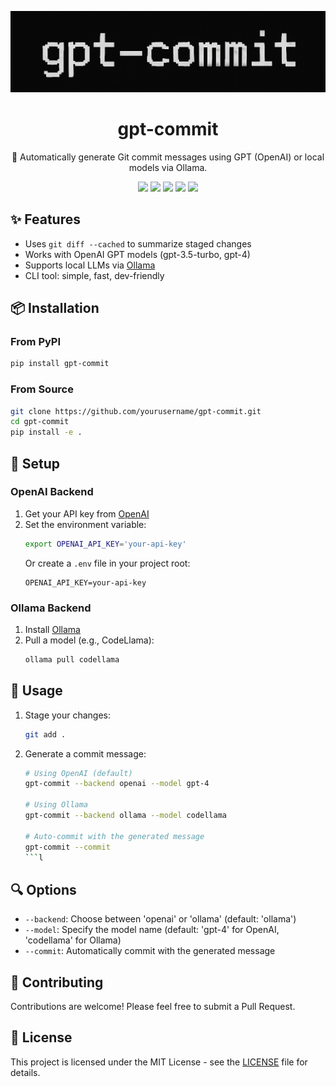 <p align="center">
  <img src="assets/logo.png" alt="gpt-commit logo" width="600" />
</p>

<h1 align="center">gpt-commit</h1>

<p align="center">🚀 Automatically generate Git commit messages using GPT (OpenAI) or local models via Ollama.</p>

<p align="center">
  <a href="https://pypi.org/project/gpt-commit/"><img src="https://img.shields.io/pypi/v/gpt-commit" /></a>
  <img src="https://img.shields.io/pypi/pyversions/gpt-commit" />
  <img src="https://img.shields.io/github/license/puneetkakkar/gpt-commit" />
  <img src="https://img.shields.io/github/stars/puneetkakkar/gpt-commit?style=social" />
  <img src="https://img.shields.io/badge/PRs-welcome-brightgreen.svg" />
</p>

## ✨ Features
- Uses `git diff --cached` to summarize staged changes
- Works with OpenAI GPT models (gpt-3.5-turbo, gpt-4)
- Supports local LLMs via [Ollama](https://ollama.com/)
- CLI tool: simple, fast, dev-friendly

## 📦 Installation

### From PyPI
```bash
pip install gpt-commit
```

### From Source
```bash
git clone https://github.com/yourusername/gpt-commit.git
cd gpt-commit
pip install -e .
```

## 🔧 Setup

### OpenAI Backend
1. Get your API key from [OpenAI](https://platform.openai.com/api-keys)
2. Set the environment variable:
   ```bash
   export OPENAI_API_KEY='your-api-key'
   ```
   Or create a `.env` file in your project root:
   ```
   OPENAI_API_KEY=your-api-key
   ```

### Ollama Backend
1. Install [Ollama](https://ollama.com/)
2. Pull a model (e.g., CodeLlama):
   ```bash
   ollama pull codellama
   ```

## 🚀 Usage

1. Stage your changes:
   ```bash
   git add .
   ```

2. Generate a commit message:
   ```bash
   # Using OpenAI (default)
   gpt-commit --backend openai --model gpt-4

   # Using Ollama
   gpt-commit --backend ollama --model codellama

   # Auto-commit with the generated message
   gpt-commit --commit
   ```l

## 🔍 Options
- `--backend`: Choose between 'openai' or 'ollama' (default: 'ollama')
- `--model`: Specify the model name (default: 'gpt-4' for OpenAI, 'codellama' for Ollama)
- `--commit`: Automatically commit with the generated message

## 🤝 Contributing
Contributions are welcome! Please feel free to submit a Pull Request.

## 📝 License
This project is licensed under the MIT License - see the [LICENSE](LICENSE) file for details.
